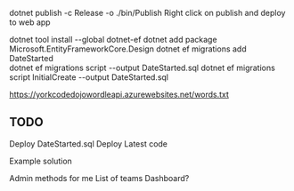 dotnet publish -c Release -o ./bin/Publish
Right click on publish and deploy to web app

dotnet tool install --global dotnet-ef 
dotnet add package Microsoft.EntityFrameworkCore.Design
dotnet ef migrations add DateStarted             
dotnet ef migrations script --output DateStarted.sql
dotnet ef migrations script InitialCreate  --output DateStarted.sql 

https://yorkcodedojowordleapi.azurewebsites.net/words.txt

## TODO
Deploy DateStarted.sql
Deploy Latest code

Example solution

Admin methods for me
  List of teams
  Dashboard?